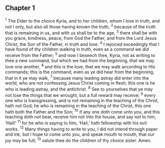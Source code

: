 ## Chapter 1

<sup>1</sup> The Elder to the choice Kyria, and to her children, whom I love in truth, and not I only, but also all those having known the truth,
<sup>2</sup> because of the truth that is remaining in us, and with us shall be to the age,
<sup>3</sup> there shall be with you grace, kindness, peace, from God the Father, and from the Lord Jesus Christ, the Son of the Father, in truth and love.
<sup>4</sup> I rejoiced exceedingly that I have found of thy children walking in truth, even as a command we did receive from the Father;
<sup>5</sup> and now I beseech thee, Kyria, not as writing to thee a new command, but which we had from the beginning, that we may love one another,
<sup>6</sup> and this is the love, that we may walk according to His commands; this is the command, even as ye did hear from the beginning, that in it ye may walk,
<sup>7</sup> because many leading astray did enter into the world, who are not confessing Jesus Christ coming in flesh; this one is he who is leading astray, and the antichrist.
<sup>8</sup> See to yourselves that ye may not lose the things that we wrought, but a full reward may receive;
<sup>9</sup> every one who is transgressing, and is not remaining in the teaching of the Christ, hath not God; he who is remaining in the teaching of the Christ, this one hath both the Father and the Son;
<sup>10</sup> if any one doth come unto you, and this teaching doth not bear, receive him not into the house, and say not to him, ‘Hail!’
<sup>11</sup> for he who is saying to him, ‘Hail,’ hath fellowship with his evil works.
<sup>12</sup> Many things having to write to you, I did not intend through paper and ink, but I hope to come unto you, and speak mouth to mouth, that our joy may be full;
<sup>13</sup> salute thee do the children of thy choice sister. Amen.